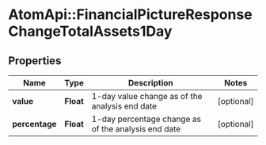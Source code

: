# AtomApi::FinancialPictureResponseChangeTotalAssets1Day

## Properties
Name | Type | Description | Notes
------------ | ------------- | ------------- | -------------
**value** | **Float** | 1-day value change as of the analysis end date | [optional] 
**percentage** | **Float** | 1-day percentage change as of the analysis end date | [optional] 


